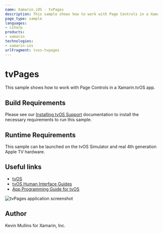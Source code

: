 ```yaml
---
name: Xamarin.iOS - tvPages
description: This sample shows how to work with Page Controls in a Xamarin.tvOS app. Build Requirements Please see our Installing tvOS Support documentation to...
page_type: sample
languages:
- csharp
products:
- xamarin
technologies:
- xamarin-ios
urlFragment: tvos-tvpages
---
```

# tvPages

This sample shows how to work with Page Controls in a Xamarin.tvOS app.

## Build Requirements

Please see our [Installing tvOS Support](/guides/ios/tvos/getting-started/installation/) documentation to install the necessary requirements to run this sample.

## Runtime Requirements

This sample can be launched on the tvOS Simulator and real 4th generation Apple TV hardware.

## Useful links

* [tvOS](https://developer.apple.com/tvos/)
* [tvOS Human Interface Guides](https://developer.apple.com/tvos/human-interface-guidelines/)
* [App Programming Guide for tvOS](https://developer.apple.com/library/prerelease/tvos/documentation/General/Conceptual/AppleTV_PG/)

![tvPages application screenshot](Screenshots/01.png "tvPages application screenshot")

## Author

Kevin Mullins for Xamarin, Inc.


